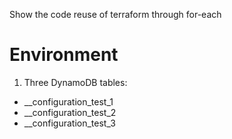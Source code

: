 Show the code reuse of terraform through for-each

# Environment

1) Three DynamoDB tables:

- <prefix>__configuration_test_1
- <prefix>__configuration_test_2
- <prefix>__configuration_test_3
